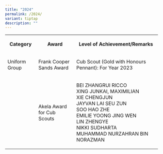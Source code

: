 ```yaml
---
title: "2024"
permalink: /2024/
variant: tiptap
description: ""
---
```

<p></p>
<table>
<tbody>
<tr>
<th rowspan="1" colspan="1">
<p>Category</p>
</th>
<th rowspan="1" colspan="1">
<p>Award</p>
</th>
<th rowspan="1" colspan="1">
<p>Level of Achievement/Remarks</p>
</th>
</tr>
<tr>
<td rowspan="1" colspan="1">
<p>Uniform Group</p>
</td>
<td rowspan="1" colspan="1">
<p>Frank Cooper Sands Award</p>
</td>
<td rowspan="1" colspan="1">
<p>Cub Scout (Gold with Honours Pennant): For Year 2023</p>
</td>
</tr>
<tr>
<td rowspan="1" colspan="1">
<p></p>
</td>
<td rowspan="1" colspan="1">
<p>Akela Award for Cub Scouts</p>
</td>
<td rowspan="1" colspan="1">
<p>BEI ZHANGRUI RICCO
<br>XING JUNKAI, MAXIMILIAN
<br>XIE CHENGJUN
<br>JAYVAN LAI SEU ZUN
<br>SOO HAO ZHE
<br>EMILIE YOONG JING WEN
<br>LIN ZHENGYE
<br>NIKKI SUDHARTA
<br>MUHAMMAD NURZAHRAN BIN NORAZMAN</p>
</td>
</tr>
</tbody>
</table>
<p></p>